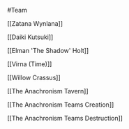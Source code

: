 #Team

[[Zatana Wynlana]]

[[Daiki Kutsuki]]

[[Elman 'The Shadow' Holt]]

[[Virna (Time)]]

[[Willow Crassus]]

[[The Anachronism Tavern]]

[[The Anachronism Teams Creation]]

[[The Anachronism Teams Destruction]]
